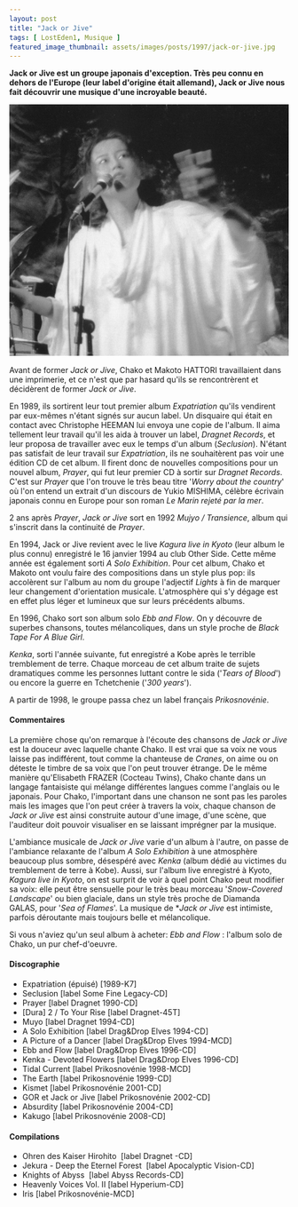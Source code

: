```yaml
---
layout: post
title: "Jack or Jive"
tags: [ LostEden1, Musique ]
featured_image_thumbnail: assets/images/posts/1997/jack-or-jive.jpg
---
```


**Jack or Jive est un groupe japonais d'exception. Très peu connu en dehors de l'Europe (leur label d'origine était allemand), Jack or Jive nous fait découvrir une musique d'une incroyable beauté.**

![Jack or Jive](assets/images/posts/1997/jack-or-jive.jpg)

Avant de former *Jack or Jive*, Chako et Makoto HATTORI travaillaient dans une imprimerie, et ce n'est que par hasard qu'ils se rencontrèrent et décidèrent de former *Jack or Jive*. 

En 1989, ils sortirent leur tout premier album *Expatriation* qu'ils vendirent par eux-mêmes n'étant signés sur aucun label. Un disquaire qui était en contact avec Christophe HEEMAN lui envoya une copie de l'album. Il aima tellement leur travail qu'il les aida à trouver un label, *Dragnet Records*, et leur proposa de travailler avec eux le temps d'un album (*Seclusion*). N'étant pas satisfait de leur travail sur *Expatriation*, ils ne souhaitèrent pas voir une édition CD de cet album. Il firent donc de nouvelles compositions pour un nouvel album, *Prayer*, qui fut leur premier CD à sortir sur *Dragnet Records*. C'est sur *Prayer* que l'on trouve le très beau titre '*Worry about the country*' où l'on entend un extrait d'un discours de Yukio MISHIMA, célèbre écrivain japonais connu en Europe pour son roman *Le Marin rejeté par la mer*. 

2 ans après *Prayer*, *Jack or Jive* sort en 1992 *Mujyo / Transience*, album qui s'inscrit dans la continuité de *Prayer*. 

En 1994, Jack or Jive revient avec le live *Kagura live in Kyoto* (leur album le plus connu) enregistré le 16 janvier 1994 au club Other Side. Cette même année est également sorti *A Solo Exhibition*. Pour cet album, Chako et Makoto ont voulu faire des compositions dans un style plus pop: ils accolèrent sur l'album au nom du groupe l'adjectif *Lights* à fin de marquer leur changement d'orientation musicale. L'atmosphère qui s'y dégage est en effet plus léger et lumineux que sur leurs précédents albums. 

En 1996, Chako sort son album solo *Ebb and Flow*. On y découvre de superbes chansons, toutes mélancoliques, dans un style proche de *Black Tape For A Blue Girl*. 

*Kenka*, sorti l'année suivante, fut enregistré a Kobe après le terrible tremblement de terre. Chaque morceau de cet album traite de sujets dramatiques comme les personnes luttant contre le sida ('*Tears of Blood*') ou encore la guerre en Tchetchenie ('*300 years*'). 

A partir de 1998, le groupe passa chez un label français *Prikosnovénie*.

#### Commentaires

La première chose qu'on remarque à l'écoute des chansons de *Jack or Jive* est la douceur avec laquelle chante Chako. Il est vrai que sa voix ne vous laisse pas indifférent, tout comme la chanteuse de *Cranes*, on aime ou on déteste le timbre de sa voix que l'on peut trouver étrange. De le même manière qu'Elisabeth FRAZER (Cocteau Twins), Chako chante dans un langage fantaisiste qui mélange différentes langues comme l'anglais ou le japonais. Pour Chako, l'important dans une chanson ne sont pas les paroles mais les images que l'on peut créer à travers la voix, chaque chanson de *Jack or Jive* est ainsi construite autour d'une image, d'une scène, que l'auditeur doit pouvoir visualiser en se laissant imprégner par la musique. 

L'ambiance musicale de *Jack or Jive* varie d'un album à l'autre, on passe de l'ambiance relaxante de l'album *A Solo Exhibition* à une atmosphère beaucoup plus sombre, désespéré avec *Kenka* (album dédié au victimes du tremblement de terre à Kobe). Aussi, sur l'album live enregistré à Kyoto, *Kagura live in Kyoto*, on est surprit de voir à quel point Chako peut modifier sa voix: elle peut être sensuelle pour le très beau morceau '*Snow-Covered Landscape*' ou bien glaciale, dans un style très proche de Diamanda GALAS, pour '*Sea of Flames*'. La musique de **Jack or Jive* est intimiste, parfois déroutante mais toujours belle et mélancolique.

Si vous n'aviez qu'un seul album à acheter: *Ebb and Flow* : l'album solo de Chako, un pur chef-d'oeuvre.

#### Discographie

- Expatriation (épuisé) [1989-K7]
- Seclusion [label Some Fine Legacy-CD]
- Prayer [label Dragnet 1990-CD]
- [Dura] 2 / To Your Rise [label Dragnet-45T]
- Muyo [label Dragnet 1994-CD]
- A Solo Exhibition [label Drag&Drop Elves 1994-CD]
- A Picture of a Dancer [label Drag&Drop Elves 1994-MCD]
- Ebb and Flow [label Drag&Drop Elves 1996-CD]
- Kenka - Devoted Flowers [label Drag&Drop Elves 1996-CD]
- Tidal Current [label Prikosnovénie 1998-MCD]
- The Earth [label Prikosnovénie 1999-CD]
- Kismet [label Prikosnovénie 2001-CD]
- GOR et Jack or Jive [label Prikosnovénie 2002-CD]
- Absurdity [label Prikosnovénie 2004-CD]
- Kakugo [label Prikosnovénie 2008-CD]

#### Compilations

- Ohren des Kaiser Hirohito  [label Dragnet -CD]
- Jekura - Deep the Eternel Forest  [label Apocalyptic Vision-CD]
- Knights of Abyss  [label Abyss Records-CD]
- Heavenly Voices Vol. II [label Hyperium-CD]
- Iris [label Prikosnovénie-MCD]